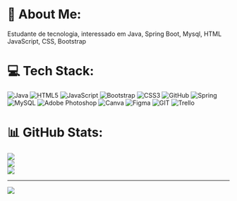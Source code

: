 # 💫 About Me:
Estudante de tecnologia, interessado em Java, Spring Boot, Mysql, HTML JavaScript, CSS, Bootstrap


# 💻 Tech Stack:
![Java](https://img.shields.io/badge/java-%23ED8B00.svg?style=for-the-badge&logo=java&logoColor=white) ![HTML5](https://img.shields.io/badge/html5-%23E34F26.svg?style=for-the-badge&logo=html5&logoColor=white) ![JavaScript](https://img.shields.io/badge/javascript-%23323330.svg?style=for-the-badge&logo=javascript&logoColor=%23F7DF1E) ![Bootstrap](https://img.shields.io/badge/bootstrap-%23563D7C.svg?style=for-the-badge&logo=bootstrap&logoColor=white) ![CSS3](https://img.shields.io/badge/css3-%231572B6.svg?style=for-the-badge&logo=css3&logoColor=white) ![GitHub](https://img.shields.io/badge/GitHub-%23121011.svg?style=for-the-badge&logo=github&logoColor=white) ![Spring](https://img.shields.io/badge/spring-%236DB33F.svg?style=for-the-badge&logo=spring&logoColor=white) ![MySQL](https://img.shields.io/badge/mysql-%2300f.svg?style=for-the-badge&logo=mysql&logoColor=white) ![Adobe Photoshop](https://img.shields.io/badge/adobephotoshop-%2331A8FF.svg?style=for-the-badge&logo=adobephotoshop&logoColor=white) ![Canva](https://img.shields.io/badge/Canva-%2300C4CC.svg?style=for-the-badge&logo=Canva&logoColor=white) 	![Figma](https://img.shields.io/badge/figma-%23F24E1E.svg?style=for-the-badge&logo=figma&logoColor=white) ![GIT](https://img.shields.io/badge/Git-fc6d26?style=for-the-badge&logo=git&logoColor=white) ![Trello](https://img.shields.io/badge/Trello-%23026AA7.svg?style=for-the-badge&logo=Trello&logoColor=white)
# 📊 GitHub Stats:
![](https://github-readme-stats.vercel.app/api?username=charlitonlucas&theme=default&hide_border=false&include_all_commits=false&count_private=false)<br/>
![](https://github-readme-streak-stats.herokuapp.com/?user=charlitonlucas&theme=default&hide_border=false)<br/>
![](https://github-readme-stats.vercel.app/api/top-langs/?username=charlitonlucas&theme=default&hide_border=false&include_all_commits=false&count_private=false&layout=compact)

---
[![](https://visitcount.itsvg.in/api?id=charlitonlucas&icon=0&color=0)](https://visitcount.itsvg.in)

<!-- Proudly created with GPRM ( https://gprm.itsvg.in ) -->

